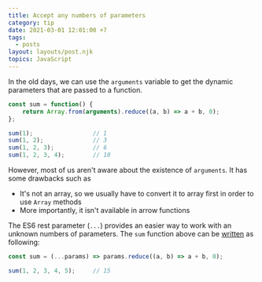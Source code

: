 ```yaml
---
title: Accept any numbers of parameters
category: tip
date: 2021-03-01 12:01:00 +7
tags:
  - posts
layout: layouts/post.njk
topics: JavaScript
---
```


In the old days, we can use the `arguments` variable to get the dynamic parameters that are passed to a function.

```js
const sum = function() {
    return Array.from(arguments).reduce((a, b) => a + b, 0);
};

sum(1);                 // 1
sum(1, 2);              // 3
sum(1, 2, 3);           // 6
sum(1, 2, 3, 4);        // 10
```

However, most of us aren't aware about the existence of `arguments`. It has some drawbacks such as
* It's not an array, so we usually have to convert it to array first in order to use `Array` methods
* More importantly, it isn't available in arrow functions

The ES6 rest parameter (`...`) provides an easier way to work with an unknown numbers of parameters. The `sum` function above can be [written](https://1loc.dev/#calculate-the-sum-of-arguments) as following:

```js
const sum = (...params) => params.reduce((a, b) => a + b, 0);

sum(1, 2, 3, 4, 5);     // 15
```